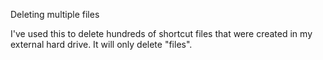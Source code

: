 Deleting multiple files

I've used this to delete hundreds of shortcut files that were created in my external hard drive. It will only delete "files".